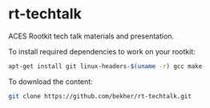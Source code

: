 # rt-techtalk
ACES Rootkit tech talk materials and presentation.

To install required dependencies to work on your rootkit:
```bash
apt-get install git linux-headers-$(uname -r) gcc make
```

To download the content:
```bash
git clone https://github.com/bekher/rt-techtalk.git
```
